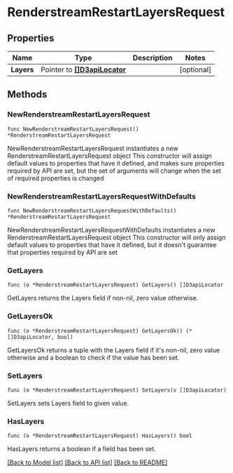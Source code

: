 # RenderstreamRestartLayersRequest

## Properties

Name | Type | Description | Notes
------------ | ------------- | ------------- | -------------
**Layers** | Pointer to [**[]D3apiLocator**](D3apiLocator.md) |  | [optional] 

## Methods

### NewRenderstreamRestartLayersRequest

`func NewRenderstreamRestartLayersRequest() *RenderstreamRestartLayersRequest`

NewRenderstreamRestartLayersRequest instantiates a new RenderstreamRestartLayersRequest object
This constructor will assign default values to properties that have it defined,
and makes sure properties required by API are set, but the set of arguments
will change when the set of required properties is changed

### NewRenderstreamRestartLayersRequestWithDefaults

`func NewRenderstreamRestartLayersRequestWithDefaults() *RenderstreamRestartLayersRequest`

NewRenderstreamRestartLayersRequestWithDefaults instantiates a new RenderstreamRestartLayersRequest object
This constructor will only assign default values to properties that have it defined,
but it doesn't guarantee that properties required by API are set

### GetLayers

`func (o *RenderstreamRestartLayersRequest) GetLayers() []D3apiLocator`

GetLayers returns the Layers field if non-nil, zero value otherwise.

### GetLayersOk

`func (o *RenderstreamRestartLayersRequest) GetLayersOk() (*[]D3apiLocator, bool)`

GetLayersOk returns a tuple with the Layers field if it's non-nil, zero value otherwise
and a boolean to check if the value has been set.

### SetLayers

`func (o *RenderstreamRestartLayersRequest) SetLayers(v []D3apiLocator)`

SetLayers sets Layers field to given value.

### HasLayers

`func (o *RenderstreamRestartLayersRequest) HasLayers() bool`

HasLayers returns a boolean if a field has been set.


[[Back to Model list]](../README.md#documentation-for-models) [[Back to API list]](../README.md#documentation-for-api-endpoints) [[Back to README]](../README.md)


